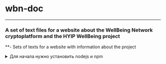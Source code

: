 # wbn-doc
---
### A set of text files for a website about the WellBeing Network cryptoplatform and the HYIP WellBeing project
**- Sets of texts for a website with information about the project
<details>
<summary>Для начала нужно установить nodejs и npm</summary>

* Для windows: Скачать стабильную версию nodejs с сайта разработчиков и установить в свою операционную систему

* Для ubuntu 18.04 lts: sudo apt-get install nodejs; npm install -g
</details>

